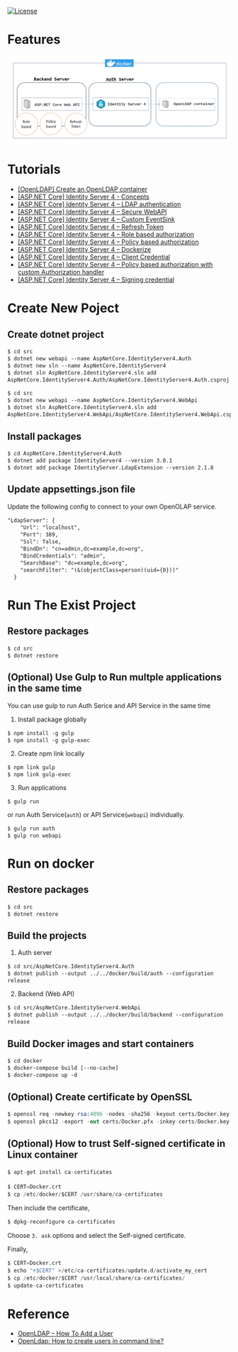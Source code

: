 [![License](https://img.shields.io/badge/License-BSD%203--Clause-blue.svg)](https://opensource.org/licenses/BSD-3-Clause)


# Features

![](doc/Features.jpg)




# Tutorials

- [[OpenLDAP] Create an OpenLDAP container](https://karatejb.blogspot.com/2019/07/openldap-create-openldap-container.html)
- [[ASP.NET Core] Identity Server 4 - Concepts](https://karatejb.blogspot.com/2019/11/aspnet-core-identity-server-4-concepts.html)
- [[ASP.NET Core] Identity Server 4 – LDAP authentication](https://karatejb.blogspot.com/2019/07/aspnet-core-identity-server-4-ldap.html)
- [[ASP.NET Core] Identity Server 4 – Secure WebAPI](https://karatejb.blogspot.com/2019/07/aspnet-core-identity-server-4-secure.html)
- [[ASP.NET Core] Identity Server 4 – Custom EventSink](https://karatejb.blogspot.com/2019/07/aspnet-core-identity-server-4-secure.html)
- [[ASP.NET Core] Identity Server 4 – Refresh Token](https://karatejb.blogspot.com/2019/09/aspnet-core-identity-server-4-refresh.html)
- [[ASP.NET Core] Identity Server 4 – Role based authorization](https://karatejb.blogspot.com/2019/10/aspnet-core-identity-server-4-role.html)
- [[ASP.NET Core] Identity Server 4 – Policy based authorization](https://karatejb.blogspot.com/2019/10/aspnet-core-identity-server-4-policy.html)
- [[ASP.NET Core] Identity Server 4 – Dockerize](https://karatejb.blogspot.com/2019/11/aspnet-core-identity-server-4-dockerize.html)
- [[ASP.NET Core] Identity Server 4 – Client Credential](https://karatejb.blogspot.com/2019/11/aspnet-core-identity-server-4-client.html)
- [[ASP.NET Core] Identity Server 4 – Policy based authorization with custom Authorization handler](https://karatejb.blogspot.com/2020/02/aspnet-core-identity-server-4-policy.html)
- [[ASP.NET Core] Identity Server 4 – Signing credential](https://karatejb.blogspot.com/2020/04/aspnet-core-identity-server-4-signing.html)



# Create New Poject

## Create dotnet project

```
$ cd src
$ dotnet new webapi --name AspNetCore.IdentityServer4.Auth
$ dotnet new sln --name AspNetCore.IdentityServer4
$ dotnet sln AspNetCore.IdentityServer4.sln add AspNetCore.IdentityServer4.Auth/AspNetCore.IdentityServer4.Auth.csproj
```

```
$ cd src
$ dotnet new webapi --name AspNetCore.IdentityServer4.WebApi
$ dotnet sln AspNetCore.IdentityServer4.sln add AspNetCore.IdentityServer4.WebApi/AspNetCore.IdentityServer4.WebApi.csproj
```

## Install packages

```
$ cd AspNetCore.IdentityServer4.Auth
$ dotnet add package IdentityServer4 --version 3.0.1
$ dotnet add package IdentityServer.LdapExtension --version 2.1.8
```

## Update appsettings.json file

Update the following config to connect to your own OpenOLAP service.

```
"LdapServer": {
    "Url": "localhost",
    "Port": 389,
    "Ssl": false,
    "BindDn": "cn=admin,dc=example,dc=org",
    "BindCredentials": "admin",
    "SearchBase": "dc=example,dc=org",
    "searchFilter": "(&(objectClass=person)(uid={0}))"
  }
```


# Run The Exist Project


## Restore packages

```
$ cd src
$ dotnet restore
```


## (Optional) Use Gulp to Run multple applications in the same time

You can use gulp to run Auth Serice and API Service in the same time 

1. Install package globally 

```
$ npm install -g gulp
$ npm install -g gulp-exec
```

2. Create npm link locally

```
$ npm link gulp
$ npm link gulp-exec
```

3. Run applications

```
$ gulp run
```

or run Auth Service(`auth`) or API Service(`webapi`) individually.

```
$ gulp run auth
$ gulp run webapi
```

# Run on docker

## Restore packages

```
$ cd src
$ dotnet restore
```


## Build the projects

1. Auth server

```
$ cd src/AspNetCore.IdentityServer4.Auth
$ dotnet publish --output ../../docker/build/auth --configuration release
```

2. Backend (Web API)

```
$ cd src/AspNetCore.IdentityServer4.WebApi
$ dotnet publish --output ../../docker/build/backend --configuration release
```


## Build Docker images and start containers

```
$ cd docker
$ docker-compose build [--no-cache]
$ docker-compose up -d
```

## (Optional) Create certificate by OpenSSL

```s
$ openssl req -newkey rsa:4096 -nodes -sha256 -keyout certs/Docker.key -x509 -days 3650 -out certs/Docker.crt
$ openssl pkcs12 -export -out certs/Docker.pfx -inkey certs/Docker.key -in certs/Docker.crt
```

## (Optional) How to trust Self-signed certificate in Linux container

```s
$ apt-get install ca-certificates

$ CERT=Docker.crt
$ cp /etc/docker/$CERT /usr/share/ca-certificates
```

Then include the certificate,

```s
$ dpkg-reconfigure ca-certificates
```

Choose `3. ask` options and select the Self-signed certificate.


Finally, 

```s
$ CERT=Docker.crt
$ echo "+$CERT" >/etc/ca-certificates/update.d/activate_my_cert
$ cp /etc/docker/$CERT /usr/local/share/ca-certificates/
$ update-ca-certificates
```



# Reference

- [OpenLDAP – How To Add a User](https://tylersguides.com/guides/openldap-how-to-add-a-user/)
- [OpenLdap: How to create users in command line?](https://github.com/osixia/docker-openldap/issues/227#issuecomment-431375243)


